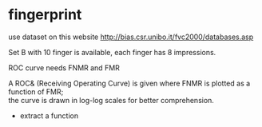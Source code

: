 # fingerprint

use dataset on this website
<http://bias.csr.unibo.it/fvc2000/databases.asp>

Set B with 10 finger is available, each finger has 8 impressions.

ROC curve needs FNMR and FMR

A ROC& (Receiving Operating Curve) is given where FNMR is plotted as a function of FMR;\
the curve is drawn in log-log scales for better comprehension.

- extract a function
